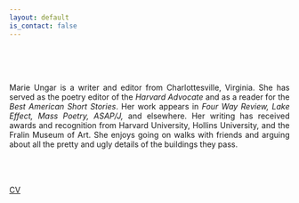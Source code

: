 ```yaml
---
layout: default
is_contact: false
---
```

<br>
<br>
<br>

<p align="justify">Marie Ungar is a writer and editor from Charlottesville, Virginia. She has served as the poetry editor of the <i>Harvard Advocate</i> and as a reader for the <i>Best American Short Stories</i>. Her work appears in <i>Four Way Review, Lake Effect, Mass Poetry, ASAP/J,</i> and elsewhere. Her writing has received awards and recognition from Harvard University, Hollins University, and the Fralin Museum of Art. She enjoys going on walks with friends and arguing about all the pretty and ugly details of the buildings they pass.</p>
<br>
<br>
<br>
<a href="MarieUngarCV.pdf" target="_blank">CV</a>
<br>
<br>